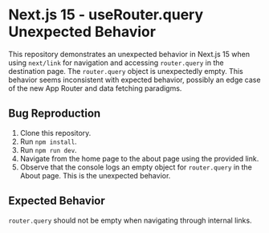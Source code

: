 # Next.js 15 - useRouter.query Unexpected Behavior

This repository demonstrates an unexpected behavior in Next.js 15 when using `next/link` for navigation and accessing `router.query` in the destination page.  The `router.query` object is unexpectedly empty.  This behavior seems inconsistent with expected behavior, possibly an edge case of the new App Router and data fetching paradigms.

## Bug Reproduction

1. Clone this repository.
2. Run `npm install`.
3. Run `npm run dev`.
4. Navigate from the home page to the about page using the provided link.
5. Observe that the console logs an empty object for `router.query` in the About page. This is the unexpected behavior.

## Expected Behavior

`router.query` should not be empty when navigating through internal links.